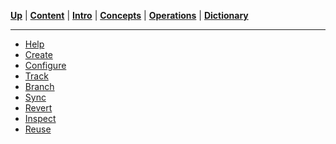 [**Up**](../README.md) |
[**Content**](../README.md) |
[**Intro**](../01-Introduction/introduction.md) |
[**Concepts**](../02-Concepts/concepts.md) |
[**Operations**](../03-Operations/operations.md) |
[**Dictionary**](../04-Appendix/dictionary.md)

-------------------------------------------------------------------------------

- [Help](01-Help/help.md)
- [Create](02-Create/create.md)
- [Configure](03-Configure/configure.md)
- [Track](04-Track/track.md)
- [Branch](05-Branch/branch.md)
- [Sync](06-Sync/sync.md)
- [Revert](07-Revert/revert.md)
- [Inspect](08-Inspect/inspect.md)
- [Reuse](09-Reuse/reuse.md)
